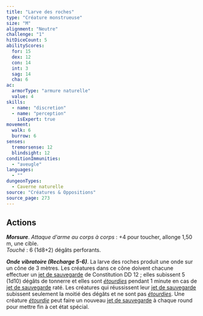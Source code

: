 ```yaml
---
title: "Larve des roches"
type: "Créature monstrueuse"
size: "M"
alignment: "Neutre"
challenge: "1"
hitDiceCount: 5
abilityScores:
  for: 15
  dex: 12
  con: 14
  int: 3
  sag: 14
  cha: 6
ac: 
  armorType: "armure naturelle"
  value: 4
skills: 
  - name: "discretion"
  - name: "perception"
    isExpert: true
movement: 
  walk: 6
  burrow: 6
senses: 
  tremorsense: 12
  blindsight: 12
conditionImmunities: 
  - "aveugle"
languages: 
  - ""
dungeonTypes:
  - Caverne naturelle
source: "Créatures & Oppositions"
source_page: 273
---
```

## Actions
_**Morsure**_. _Attaque d'arme au corps à corps_ : +4 pour toucher, allonge 1,50 m, une cible.  
_Touché_ : 6 (1d8+2) dégâts perforants.

_**Onde vibratoire (Recharge 5-6)**_. La larve des roches produit une onde sur un cône de 3 mètres. Les créatures dans ce cône doivent chacune effectuer un [jet de sauvegarde](/utiliser-les-caracteristiques/#jets-de-sauvegarde) de Constitution DD 12 ; elles subissent 5 (1d10) dégâts de tonnerre et elles sont [_étourdies_](/gerer-la-sante-du-personnage/#etourdi) pendant 1 minute en cas de [jet de sauvegarde](/utiliser-les-caracteristiques/#jets-de-sauvegarde) raté. Les créatures qui réussissent leur [jet de sauvegarde](/utiliser-les-caracteristiques/#jets-de-sauvegarde) subissent seulement la moitié des dégâts et ne sont pas [_étourdies_](/gerer-la-sante-du-personnage/#etourdi). Une créature [_étourdie_](/gerer-la-sante-du-personnage/#etourdi) peut faire un nouveau [jet de sauvegarde](/utiliser-les-caracteristiques/#jets-de-sauvegarde) à chaque round pour mettre fin à cet état spécial.
